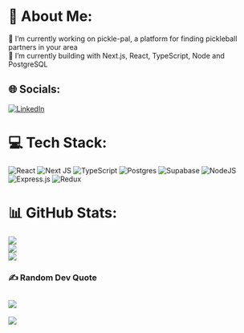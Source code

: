 # 💫 About Me:
🔭 I’m currently working on pickle-pal, a platform for finding pickleball partners in your area<br>🌱 I’m currently building with Next.js, React, TypeScript, Node and PostgreSQL<br>


## 🌐 Socials:
[![LinkedIn](https://img.shields.io/badge/LinkedIn-0077B5?style=for-the-badge&logo=linkedin&logoColor=white)](https://linkedin.com/in/cody-epstein) 

# 💻 Tech Stack:
![React](https://img.shields.io/badge/react-59c3da?style=for-the-badge&logo=react&logoColor=white)  ![Next JS](https://img.shields.io/badge/Next-black?style=for-the-badge&logo=next.js&logoColor=white) ![TypeScript](https://img.shields.io/badge/typescript-%23007ACC.svg?style=for-the-badge&logo=typescript&logoColor=white) ![Postgres](https://img.shields.io/badge/postgres-%23316192.svg?style=for-the-badge&logo=postgresql&logoColor=white) ![Supabase](https://img.shields.io/badge/Supabase-3ECF8E?style=for-the-badge&logo=supabase&logoColor=white) ![NodeJS](https://img.shields.io/badge/node.js-6DA55F?style=for-the-badge&logo=node.js&logoColor=white) ![Express.js](https://img.shields.io/badge/express.js-%23404d59.svg?style=for-the-badge&logo=express&logoColor=%2361DAFB)  ![Redux](https://img.shields.io/badge/redux-%23593d88.svg?style=for-the-badge&logo=redux&logoColor=white)
# 📊 GitHub Stats:
![](https://github-readme-stats.vercel.app/api?username=kepsteen&theme=dark&hide_border=false&include_all_commits=false&count_private=false)<br/>
![](https://github-readme-streak-stats.herokuapp.com/?user=kepsteen&theme=dark&hide_border=false)<br/>
![](https://github-readme-stats.vercel.app/api/top-langs/?username=kepsteen&theme=dark&hide_border=false&include_all_commits=false&count_private=false&layout=compact)

### ✍️ Random Dev Quote
![](https://quotes-github-readme.vercel.app/api?type=horizontal&theme=tokyonight)
---
[![](https://visitcount.itsvg.in/api?id=kepsteen&icon=0&color=3)](https://visitcount.itsvg.in)

<!-- Proudly created with GPRM ( https://gprm.itsvg.in ) -->
